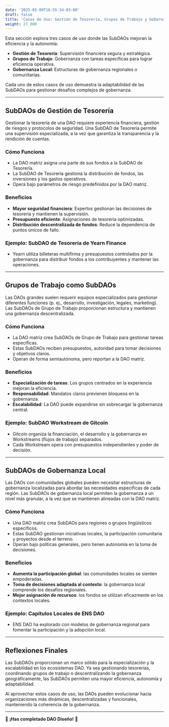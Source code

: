 ```yaml
---
date: '2025-03-09T16:55:34-03:00'
draft: false
title: 'Casos de Uso: Gestión de Tesorería, Grupos de Trabajo y Gobernanza Local'
weight: 27_000
---
```


Esta sección explora tres casos de uso donde las SubDAOs mejoran la eficiencia y la autonomía:

- **Gestión de Tesorería**: Supervisión financiera segura y estratégica.
- **Grupos de Trabajo**: Gobernanza con tareas específicas para lograr eficiencia operativa.
- **Gobernanza Local**: Estructuras de gobernanza regionales o comunitarias.

Cada uno de estos casos de uso demuestra la adaptabilidad de las SubDAOs para gestionar desafíos complejos de gobernanza.

---

## **SubDAOs de Gestión de Tesorería**

Gestionar la tesorería de una DAO requiere experiencia financiera, gestión de riesgos y protocolos de seguridad. Una SubDAO de Tesorería permite una supervisión especializada, a la vez que garantiza la transparencia y la rendición de cuentas.

### **Cómo Funciona**
- La DAO matriz asigna una parte de sus fondos a la SubDAO de Tesorería.
- La SubDAO de Tesorería gestiona la distribución de fondos, las inversiones y los gastos operativos.
- Opera bajo parámetros de riesgo predefinidos por la DAO matriz.

### **Beneficios**
- **Mayor seguridad financiera**: Expertos gestionan las decisiones de tesorería y mantienen la supervisión.
- **Presupuesto eficiente**: Asignaciones de tesorería optimizadas.
- **Distribución descentralizada de fondos**: Reduce la dependencia de puntos únicos de fallo.

### **Ejemplo: SubDAO de Tesorería de Yearn Finance**
- Yearn utiliza billeteras multifirma y presupuestos controlados por la gobernanza para distribuir fondos a los contribuyentes y mantener las operaciones.

---

## **Grupos de Trabajo como SubDAOs**

Las DAOs grandes suelen requerir equipos especializados para gestionar diferentes funciones (p. ej., desarrollo, investigación, legales, marketing). Las SubDAOs de Grupo de Trabajo proporcionan estructura y mantienen una gobernanza descentralizada.

### **Cómo Funciona**
- La DAO matriz crea SubDAOs de Grupo de Trabajo para gestionar tareas específicas.
- Estas SubDAOs reciben presupuestos, autoridad para tomar decisiones y objetivos claros. 
- Operan de forma semiautónoma, pero reportan a la DAO matriz.

### **Beneficios**
- **Especialización de tareas**: Los grupos centrados en la experiencia mejoran la eficiencia.
- **Responsabilidad**: Mandatos claros previenen bloqueos en la gobernanza.
- **Escalabilidad**: La DAO puede expandirse sin sobrecargar la gobernanza central.

### **Ejemplo: SubDAO Workstream de Gitcoin**
- Gitcoin organiza la financiación, el desarrollo y la gobernanza en Workstreams (flujos de trabajo) separados.
- Cada Workstream opera con presupuestos independientes y poder de decisión.

---

## **SubDAOs de Gobernanza Local**

Las DAOs con comunidades globales pueden necesitar estructuras de gobernanza localizadas para abordar las necesidades específicas de cada región. Las SubDAOs de gobernanza local permiten la gobernanza a un nivel más granular, a la vez que se mantienen alineadas con la DAO matriz.

### **Cómo Funciona**
- Una DAO matriz crea SubDAOs para regiones o grupos lingüísticos específicos. 
- Estas SubDAO gestionan iniciativas locales, la participación comunitaria y proyectos desde el terreno.
- Operan bajo políticas generales, pero tienen autonomía en la toma de decisiones.

### **Beneficios**
- **Aumenta la participación global**: las comunidades locales se sienten empoderadas.
- **Toma de decisiones adaptada al contexto**: la gobernanza local comprende los desafíos regionales.
- **Mejor asignación de recursos**: los fondos se utilizan eficazmente en los contextos locales.

### **Ejemplo: Capítulos Locales de ENS DAO**
- ENS DAO ha explorado con modelos de gobernanza regional para fomentar la participación y la adopción local.

---

## **Reflexiones Finales**

Las SubDAOs proporcionan un marco sólido para la especialización y la escalabilidad en los ecosistemas DAO. Ya sea gestionando tesorerías, coordinando grupos de trabajo o descentralizando la gobernanza geográficamente, las SubDAOs permiten una mayor eficiencia, autonomía y adaptabilidad.

Al aprovechar estos casos de uso, las DAOs pueden evolucionar hacia organizaciones más dinámicas, descentralizadas y funcionales, manteniendo la coherencia de la gobernanza.

---

🔖 **¡Has completado DAO Diseño!** 🔖